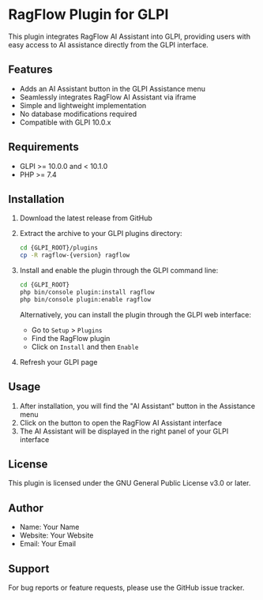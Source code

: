 # RagFlow Plugin for GLPI

This plugin integrates RagFlow AI Assistant into GLPI, providing users with easy access to AI assistance directly from the GLPI interface.

## Features

- Adds an AI Assistant button in the GLPI Assistance menu
- Seamlessly integrates RagFlow AI Assistant via iframe
- Simple and lightweight implementation
- No database modifications required
- Compatible with GLPI 10.0.x

## Requirements

- GLPI >= 10.0.0 and < 10.1.0
- PHP >= 7.4

## Installation

1. Download the latest release from GitHub
2. Extract the archive to your GLPI plugins directory:
   ```bash
   cd {GLPI_ROOT}/plugins
   cp -R ragflow-{version} ragflow
   ```
3. Install and enable the plugin through the GLPI command line:
   ```bash
   cd {GLPI_ROOT}
   php bin/console plugin:install ragflow
   php bin/console plugin:enable ragflow
   ```
   
   Alternatively, you can install the plugin through the GLPI web interface:
   - Go to `Setup` > `Plugins`
   - Find the RagFlow plugin
   - Click on `Install` and then `Enable`

4. Refresh your GLPI page

## Usage

1. After installation, you will find the "AI Assistant" button in the Assistance menu
2. Click on the button to open the RagFlow AI Assistant interface
3. The AI Assistant will be displayed in the right panel of your GLPI interface

## License

This plugin is licensed under the GNU General Public License v3.0 or later.

## Author

- Name: Your Name
- Website: Your Website
- Email: Your Email

## Support

For bug reports or feature requests, please use the GitHub issue tracker. 